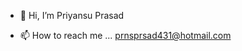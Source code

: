 - 👋 Hi, I’m Priyansu Prasad

- 📫 How to reach me ... prnsprsad431@hotmail.com

<!---
Priyansu431/Priyansu431 is a ✨ special ✨ repository because its `README.md` (this file) appears on your GitHub profile.
You can click the Preview link to take a look at your changes.
--->

